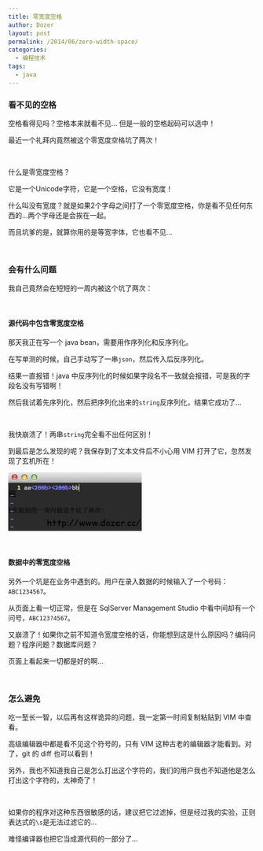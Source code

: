 ```yaml
---
title: 零宽度空格
author: Dozer
layout: post
permalink: /2014/06/zero-width-space/
categories:
  - 编程技术
tags:
  - java
---
```


### 看不见的空格

空格看得见吗？空格本来就看不见… 但是一般的空格起码可以选中！

最近一个礼拜内竟然被这个零宽度空格坑了两次！

&nbsp;

什么是零宽度空格？

它是一个Unicode字符，它是一个空格，它没有宽度！

什么叫没有宽度？就是如果2个字母之间打了一个零宽度空格，你是看不见任何东西的…两个字母还是会挨在一起。

而且坑爹的是，就算你用的是等宽字体，它也看不见…

<!--more-->

&nbsp;

### 会有什么问题

我自己竟然会在短短的一周内被这个坑了两次：

&nbsp;

#### 源代码中包含零宽度空格

那天我正在写一个 java bean，需要用作序列化和反序列化。

在写单测的时候，自己手动写了一串`json`，然后传入后反序列化。

结果一直报错！java 中反序列化的时候如果字段名不一致就会报错，可是我的字段名没有写错啊！

然后我试着先序列化，然后把序列化出来的`string`反序列化，结果它成功了…

&nbsp;

我快崩溃了！两串`string`完全看不出任何区别！

到最后是怎么发现的呢？我保存到了文本文件后不小心用 VIM 打开了它，忽然发现了玄机所在！

[<img class="alignnone size-full wp-image-1509" src="/uploads/2014/06/vim.png" alt="vim" width="272" height="119" />][1]

&nbsp;

#### 数据中的零宽度空格

另外一个坑是在业务中遇到的。用户在录入数据的时候输入了一个号码：`ABC1234567`。

从页面上看一切正常，但是在 SqlServer Management Studio 中看中间却有一个问号，`ABC123?4567`。

又崩溃了！如果你之前不知道令宽度空格的话，你能想到这是什么原因吗？编码问题？程序问题？数据库问题？

页面上看起来一切都是好的啊…

&nbsp;

### 怎么避免

吃一堑长一智，以后再有这样诡异的问题，我一定第一时间复制粘贴到 VIM 中查看。

高级编辑器中都是看不见这个符号的，只有 VIM 这种古老的编辑器才能看到。对了，git 的 diff 也可以看到！

另外，我也不知道我自己是怎么打出这个字符的，我们的用户我也不知道他是怎么打出这个字符的，太神奇了！

&nbsp;

如果你的程序对这种东西很敏感的话，建议把它过滤掉，但是经过我的实验，正则表达式的`\s`是无法过滤它的…

难怪编译器也把它当成源代码的一部分了…

 [1]: /uploads/2014/06/vim.png
